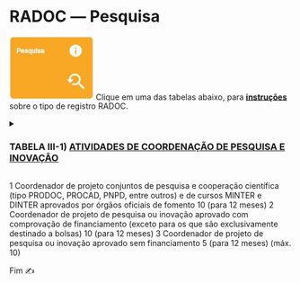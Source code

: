 # RADOC &#x2015; Pesquisa

<img src="../media/painel-pesquisa.jpg" width="150"> Clique em uma das tabelas abaixo, para <ins>**instruções**</ins> sobre o tipo de registro RADOC.

<details><summary><H3><b>TABELA III-1) <ins>ATIVIDADES DE COORDENAÇÃO DE PESQUISA E INOVAÇÃO</ins></H3></b></summary>
  
|Item|Descrição|Pontos|**_Link_ para Instruções**|
|-|-|-|-|
|1|Aulas presenciais na graduação / Educação básica|10 * has (horas no ano/32)|[Registro oriundo de Portaria](./portaria.md)|
|2|Aulas do ensino a distância na graduação / Educação básica|10 * has (horas no ano/32)|[Registro importado de Sistemas UFG](./portaria.md)|
</details>

1	Coordenador de projeto conjuntos de pesquisa e cooperação científica (tipo PRODOC, PROCAD, PNPD, entre outros) e de cursos MINTER e DINTER aprovados por órgãos oficiais de fomento	10
(para 12 meses)
2	Coordenador de projeto de pesquisa ou inovação aprovado com comprovação de financiamento (exceto para os que são exclusivamente destinado a bolsas)	10
(para 12 meses)
3	Coordenador de projeto de pesquisa ou inovação aprovado sem financiamento	5
(para 12 meses)
(máx. 10)


Fim &#9997;
